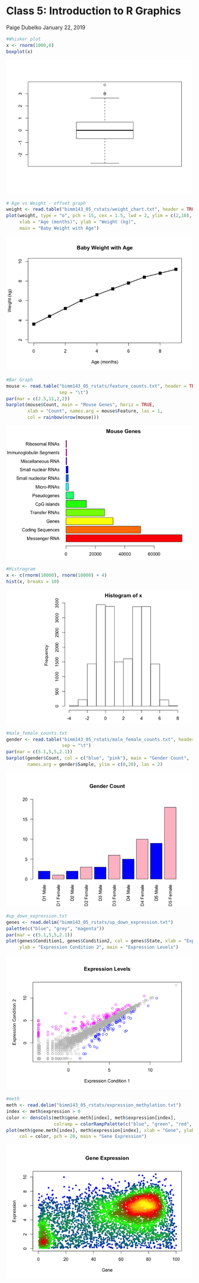 Class 5: Introduction to R Graphics
================
Paige Dubelko
January 22, 2019

``` r
#Whisker plot
x <- rnorm(1000,0)
boxplot(x)
```

![](class05_files/figure-markdown_github/unnamed-chunk-1-1.png)

``` r
# Age vs Weight - offset graph
weight <- read.table("bimm143_05_rstats/weight_chart.txt", header = TRUE)
plot(weight, type = "o", pch = 15, cex = 1.5, lwd = 2, ylim = c(2,10),
     xlab = "Age (months)", ylab = "Weight (kg)",
     main = "Baby Weight with Age")
```

![](class05_files/figure-markdown_github/unnamed-chunk-1-2.png)

``` r
#Bar Graph
mouse <- read.table("bimm143_05_rstats/feature_counts.txt", header = TRUE,
                    sep = "\t")
par(mar = c(2.5,11,2,2))
barplot(mouse$Count, main = "Mouse Genes", horiz = TRUE,
        xlab = "Count", names.arg = mouse$Feature, las = 1,
        col = rainbow(nrow(mouse)))
```

![](class05_files/figure-markdown_github/unnamed-chunk-1-3.png)

``` r
#Histrogram
x <- c(rnorm(10000), rnorm(10000) + 4)
hist(x, breaks = 10)
```

![](class05_files/figure-markdown_github/unnamed-chunk-1-4.png)

``` r
#male_female_counts.txt
gender <- read.table("bimm143_05_rstats/male_female_counts.txt", header = TRUE,
                     sep = "\t")
par(mar = c(5.1,5,5,2.1))
barplot(gender$Count, col = c("blue", "pink"), main = "Gender Count",
        names.arg = gender$Sample, ylim = c(0,20), las = 2)
```

![](class05_files/figure-markdown_github/unnamed-chunk-1-5.png)

``` r
#up_down_expression.txt
genes <- read.delim("bimm143_05_rstats/up_down_expression.txt")
palette(c("blue", "grey", "magenta"))
par(mar = c(5.1,5,5,2.1))
plot(genes$Condition1, genes$Condition2, col = genes$State, xlab = "Expression Condition 1",
     ylab = "Expression Condition 2", main = "Expression Levels")
```

![](class05_files/figure-markdown_github/unnamed-chunk-1-6.png)

``` r
#meth
meth <- read.delim("bimm143_05_rstats/expression_methylation.txt")
index <- meth$expression > 0
color <- densCols(meth$gene.meth[index], meth$expression[index],
                  colramp = colorRampPalette(c("blue", "green", "red", "yellow")))
plot(meth$gene.meth[index], meth$expression[index], xlab = "Gene", ylab = "Expression",
     col = color, pch = 20, main = "Gene Expression")
```

![](class05_files/figure-markdown_github/unnamed-chunk-1-7.png)
